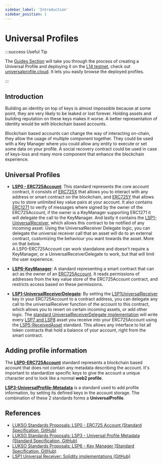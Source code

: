 ```yaml
---
sidebar_label: 'Introduction'
sidebar_position: 1
---
```


# Universal Profiles

:::success Useful Tip

The [Guides Section](../../guides/universal-profile/create-profile) will take you through the process of creating a Universal Profile and deploying it on the [L14 testnet](../../networks/l14-testnet.md), check out [universalprofile.cloud](https://universalprofile.cloud/). It lets you easily browse the deployed profiles.

:::

## Introduction

Building an identity on top of keys is almost impossible because at some point, they are very likely to be leaked or lost forever. Holding assets and building reputation on these keys makes it worse. A better representation of identity would be with blockchain based accounts.

Blockchain based accounts can change the way of interacting on-chain, they allow the usage of multiple component together. They could be used with a Key Manager where you could allow any entity to execute or set some data on your profile. A social recovery contract could be used in case of keys-loss and many more component that enhance the blockchain experience.

## Universal Profiles

- **[LSP0 - ERC725Account](./01-lsp0-erc725account.md)**: This standard represents the core account contract, it consists of [ERC725X](https://github.com/ethereum/EIPs/blob/master/EIPS/eip-725.md#erc725x) that allows you to interact with any address or smart contract on the blockchain, and [ERC725Y](https://github.com/ethereum/EIPs/blob/master/EIPS/eip-725.md#erc725y) that allows you to store unlimited key value pairs at your account. It also contains [ERC1271](https://eips.ethereum.org/EIPS/eip-1271) to verify of messages where signed by the owner of the ERC725Account, if the owner is a KeyManager supporting ERC1271 it will delegate the call to the KeyManager. And lastly it contains the [LSP1-UniversalReceiver](https://github.com/lukso-network/LIPs/blob/main/LSPs/LSP-1-UniversalReceiver.md), which allows this contract to be notified of any incoming asset. Using the UniversalReceiver Delegate logic, you can delegate the universal receiver call that an asset will do to an external contract, customizing the behaviour you want towards the asset. More on that below.  
  A LSP0-ERC725Account can work standalone and doesn't require a KeyManager, or a UniversalReceiverDelegate to work, but that will limit the user experience.

- **[LSP6-KeyManager](./04-lsp6-key-manager.md)**: A standard representing a smart contract that can act as the owner of an [ERC725Account](./01-lsp0-erc725account.md). It reads permissions of addresses from the key value store of the ERC725Account contract, and restricts access based on these permissions.

- **[LSP1-UniversalReceiverDelegate](./02-lsp1-universal-receiver-delegate.md)**: By setting the [LSP1UniversalReceiver](../generic-standards/lsp1-universal-receiver#extension) key in your ERC725Account to a contract address, you can delegate any call to the universalReceiver function of the account to this contract, which allows you to revert on certain incoming assets, or add other logic. The [standard UniversalReceiverDelegate implementation](https://github.com/lukso-network/lsp-universalprofile-smart-contracts/tree/main/contracts/LSP1-UniversalReceiver) will write every [LSP7 and LSP8](../nft-2.0/01-introduction.md) asset you receive into your ERC725Account using the [LSP5-ReceivedAsset](https://github.com/lukso-network/LIPs/blob/main/LSPs/LSP-5-ReceivedAssets.md) standard. This allows any interface to list all token contracts that hold a balance of your account, right from the smart contract.

## Adding profile information

The **[LSP0-ERC725Account](./01-lsp0-erc725account.md)** standard represents a blockchain based account that does not contain any metadata describing the account. It's important to standardize specific keys to give the account a unique character and to look like a normal **web2 profile**.

**[LSP3-UniversalProfile-Metadata](./03-lsp3-universal-profile-metadata.md)** is a standard used to add profile information, by setting its defined keys in the account storage. The combination of these 2 standards forms a **UniversalProfile**.

## References

- [LUKSO Standards Proposals: LSP0 - ERC725 Account (Standard Specification, GitHub)](https://github.com/lukso-network/LIPs/blob/main/LSPs/LSP-0-ERC725Account.md)
- [LUKSO Standards Proposals: LSP3 - Universal Profile Metadata (Standard Specification, GitHub)](https://github.com/lukso-network/LIPs/blob/main/LSPs/LSP-3-UniversalProfile-Metadata.md)
- [LUKSO Standards Proposals: LSP6 - Key Manager (Standard Specification, GitHub)](https://github.com/lukso-network/LIPs/blob/main/LSPs/LSP-6-KeyManager.md)
- [LSP1 Universal Receiver: Solidity implementations (GitHub)](https://github.com/lukso-network/lsp-universalprofile-smart-contracts/tree/develop/contracts/LSP1UniversalReceiver)
